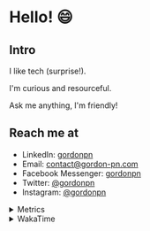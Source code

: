 # Hello! 😄

## Intro

I like tech (surprise!).

I'm curious and resourceful.

Ask me anything, I'm friendly!

## Reach me at

- LinkedIn: [gordonpn](https://www.linkedin.com/in/gordonpn/)
- Email: [contact@gordon-pn.com](mailto:contact@gordon-pn.com)
- Facebook Messenger: [gordonpn](https://www.messenger.com/t/Gordonpn)
- Twitter: [@gordonpn](https://twitter.com/Gordonpn)
- Instagram: [@gordonpn](https://www.instagram.com/gordonpn/)

<details>
  <summary>Metrics</summary>

  <img align="center" src="https://github.com/gordonpn/gordonpn/blob/master/github-metrics.svg" alt="GitHub Metrics">

</details>

<details>
  <summary>WakaTime</summary>

  <!--START_SECTION:waka-->
📊 **This Week I Spent My Time On** 

```text
💬 Programming Languages: 
Java                     3 hrs 44 mins       ████████░░░░░░░░░░░░░░░░░   31.77 % 
Brazil Dependency Config 3 hrs 14 mins       ███████░░░░░░░░░░░░░░░░░░   27.48 % 
TypeScript               2 hrs 59 mins       ██████░░░░░░░░░░░░░░░░░░░   25.42 % 
Bash                     25 mins             █░░░░░░░░░░░░░░░░░░░░░░░░   03.56 % 
XML                      17 mins             █░░░░░░░░░░░░░░░░░░░░░░░░   02.50 % 

🔥 Editors: 
IntelliJ IDEA            11 hrs 1 min        ███████████████████████░░   93.66 % 
VS Code                  44 mins             ██░░░░░░░░░░░░░░░░░░░░░░░   06.34 % 
```


 Last Updated on 08/08/2024 10:21:10 UTC
<!--END_SECTION:waka-->
</details>
